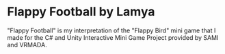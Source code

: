 # Flappy Football by Lamya
"Flappy Football" is my interpretation of the "Flappy Bird" mini game that I made for the C# and Unity Interactive Mini Game Project provided by SAMI and VRMADA.
